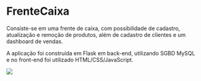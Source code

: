 # FrenteCaixa
Consiste-se em uma frente de caixa, com possibilidade de cadastro, atualização e remoção de produtos, além de cadastro de clientes e um dashboard de vendas.
<p>A aplicação foi construída em Flask em back-end, utilizando SGBD MySQL e no front-end foi utilizado HTML/CSS/JavaScript.</p>

<img src="https://github.com/PauloRobertoVieiraDeCastro/FrenteCaixa/issues/1#issue-1448387156">
